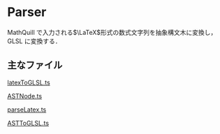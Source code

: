 # Parser

MathQuill で入力される$\LaTeX$形式の数式文字列を抽象構文木に変換し，GLSL に変換する．

## 主なファイル

[latexToGLSL.ts](/src/src/Parser/latexToGLSL.ts)

[ASTNode.ts](/src/src/Parser/ASTNode.ts)

[parseLatex.ts](/src/src/Parser/parseLatex.ts)

[ASTToGLSL.ts](/src/src/Parser/ASTToGLSL.ts)
